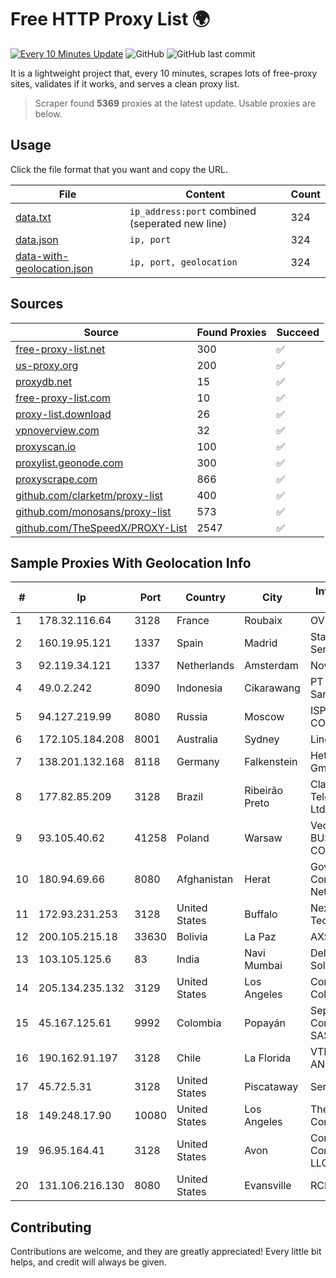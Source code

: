 
# Free HTTP Proxy List 🌍

[![Every 10 Minutes Update](https://github.com/mertguvencli/http-proxy-list/actions/workflows/main.yml/badge.svg?branch=main)](https://github.com/mertguvencli/http-proxy-list/actions/workflows/main.yml)
![GitHub](https://img.shields.io/github/license/mertguvencli/http-proxy-list)
![GitHub last commit](https://img.shields.io/github/last-commit/mertguvencli/http-proxy-list)

It is a lightweight project that, every 10 minutes, scrapes lots of free-proxy sites, validates if it works, and serves a clean proxy list.


> Scraper found **5369** proxies at the latest update. Usable proxies are below.

## Usage

Click the file format that you want and copy the URL.


|File|Content|Count|
|----|-------|-----|
|[data.txt](https://raw.githubusercontent.com/mertguvencli/http-proxy-list/main/proxy-list/data.txt)|`ip_address:port` combined (seperated new line)|324|
|[data.json](https://raw.githubusercontent.com/mertguvencli/http-proxy-list/main/proxy-list/data.json)|`ip, port`|324|
|[data-with-geolocation.json](https://raw.githubusercontent.com/mertguvencli/http-proxy-list/main/proxy-list/data-with-geolocation.json)|`ip, port, geolocation`|324|

## Sources

|Source|Found Proxies|Succeed|
|------|-------------|-------|
|[free-proxy-list.net](https://free-proxy-list.net)|300|✅|
|[us-proxy.org](https://www.us-proxy.org)|200|✅|
|[proxydb.net](http://proxydb.net)|15|✅|
|[free-proxy-list.com](https://free-proxy-list.com/?page=&port=&type%5B%5D=http&type%5B%5D=https&up_time=0&search=Search)|10|✅|
|[proxy-list.download](https://www.proxy-list.download/HTTP)|26|✅|
|[vpnoverview.com](https://vpnoverview.com/privacy/anonymous-browsing/free-proxy-servers)|32|✅|
|[proxyscan.io](https://www.proxyscan.io)|100|✅|
|[proxylist.geonode.com](https://proxylist.geonode.com/api/proxy-list?limit=300&page=1&sort_by=lastChecked&sort_type=desc&protocols=http,https)|300|✅|
|[proxyscrape.com](https://api.proxyscrape.com/v2/?request=displayproxies&protocol=http&timeout=10000&country=all&ssl=all&anonymity=all)|866|✅|
|[github.com/clarketm/proxy-list](https://raw.githubusercontent.com/clarketm/proxy-list/master/proxy-list-raw.txt)|400|✅|
|[github.com/monosans/proxy-list](https://raw.githubusercontent.com/monosans/proxy-list/main/proxies/http.txt)|573|✅|
|[github.com/TheSpeedX/PROXY-List](https://raw.githubusercontent.com/TheSpeedX/PROXY-List/master/http.txt)|2547|✅|


## Sample Proxies With Geolocation Info

|#|Ip|Port|Country|City|Internet Service Provider|
|-|--|----|-------|----|-------------------------|
|1|178.32.116.64|3128|France|Roubaix|OVH SAS|
|2|160.19.95.121|1337|Spain|Madrid|Stallion Network Services Limited|
|3|92.119.34.121|1337|Netherlands|Amsterdam|NovoServe B.V.|
|4|49.0.2.242|8090|Indonesia|Cikarawang|PT Usaha Adi Sanggoro|
|5|94.127.219.99|8080|Russia|Moscow|ISP-company COMPLAT|
|6|172.105.184.208|8001|Australia|Sydney|Linode, LLC|
|7|138.201.132.168|8118|Germany|Falkenstein|Hetzner Online GmbH|
|8|177.82.85.209|3128|Brazil|Ribeirão Preto|Claro NXT Telecomunicacoes Ltda|
|9|93.105.40.62|41258|Poland|Warsaw|Vectra S.A. BUSINESS P2P CONNECTIONS|
|10|180.94.69.66|8080|Afghanistan|Herat|Government Communications Network|
|11|172.93.231.253|3128|United States|Buffalo|Nexeon Technologies, Inc.|
|12|200.105.215.18|33630|Bolivia|La Paz|AXS Bolivia S. A.|
|13|103.105.125.6|83|India|Navi Mumbai|Delix Net Solutions Pvt. Ltd.|
|14|205.134.235.132|3129|United States|Los Angeles|Corporate Colocation Inc|
|15|45.167.125.61|9992|Colombia|Popayán|Sepcom Comunicaciones SAS|
|16|190.162.91.197|3128|Chile|La Florida|VTR BANDA ANCHA S.A.|
|17|45.72.5.31|3128|United States|Piscataway|Server Mania Inc|
|18|149.248.17.90|10080|United States|Los Angeles|The Constant Company|
|19|96.95.164.41|3128|United States|Avon|Comcast Cable Communications, LLC|
|20|131.106.216.130|8080|United States|Evansville|RCN|



## Contributing

Contributions are welcome, and they are greatly appreciated! Every
little bit helps, and credit will always be given.

